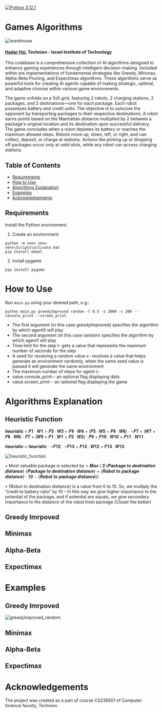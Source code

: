 [![Python 3.12.1](https://img.shields.io/badge/python-3.12.1+-blue?logo=python&logoColor=white)](https://www.python.org/downloads/release/python-3121/)

# Games Algorithms

![warehouse](https://github.com/hadar-hai/gamesAlgo/assets/64587231/32f37b82-e82a-43bc-99b0-4046a0e73264)

#### [Hadar Hai](https://www.linkedin.com/in/hadar-hai/), Technion - Israel Institute of Technology

This codebase is a comprehensive collection of AI algorithms designed to enhance gaming experiences through intelligent decision-making. Included within are implementations of fundamental strategies like Greedy, Minimax, Alpha-Beta Pruning, and Expectimax algorithms. These algorithms serve as powerful tools for creating AI agents capable of making strategic, optimal, and adaptive choices within various game environments.

The game unfolds on a 5x5 grid, featuring 2 robots, 2 charging stations, 2 packages, and 2 destinations—one for each package. Each robot possesses battery and credit units. The objective is to outscore the opponent by transporting packages to their respective destinations. A robot earns points based on the Manhattan distance multiplied by 2 between a package's original location and its destination upon successful delivery. The game concludes when a robot depletes its battery or reaches the maximum allowed steps. Robots move up, down, left, or right, and can collect, deposit, or charge at stations. Actions like picking up or dropping off packages occur only at valid slots, while any robot can access charging stations.

## Table of Contents

* [Requirements](#requirements)
* [How to Use](#how-to-use)
* [Algorithms Explanation](#algorithms-explanation)
* [Examples](#examples)
* [Acknowledgements](#acknowledgements)

## Requirements

Install the Python environment.

1. Create an environment.

```batch
python -m venv venv 
venv\Scripts\activate.bat
pip install wheel
```

2. Install pygame

```batch
pip install pygame
```
# How to Use

Run `main.py` using your desired path, e.g.:

```batch
python main.py greedyImproved random -t 0.5 -s 2000 -c 200 --console_print --screen_print
```
- The first argument (in this case greedyImproved) specifies the algorithm by which agent0 will
play
- The second argument (in this case random) specifies the algorithm by which agent1
will play
- Time limit for the step t- gets a value that represents the maximum number of
seconds for the step
- A seed for receiving a random value s- receives a value that helps generate an
environment randomly, when the same seed value is passed it will generate the
same environment
- The maximum number of steps for agent c-
- value console_print-- an optional flag displaying data
- value screen_print-- an optional flag displaying the game

# Algorithms Explanation

## Heuristic Function

<p>𝒉𝒆𝒖𝒓𝒊𝒔𝒕𝒊𝒄 = 𝑭𝟏 ∙ 𝑾𝟏 + 𝑭𝟑 ∙ 𝑾𝟑 + 𝑭𝟒 ∙ 𝑾𝟒 + (𝑭𝟓 ∙ 𝑾𝟓 + 𝑭𝟔 ∙ 𝑾𝟔) ∙ ¬𝑭𝟕 + (𝑾𝟕 + 𝑭𝟖 ∙ 𝑾𝟖) ∙ 𝑭𝟕 + (𝑾𝟗 + 𝑭𝟏 ∙ 𝑾𝟏 + 𝑭𝟐 ∙ 𝑾𝟐) ∙ 𝑭𝟗 + 𝑭𝟏𝟎 ∙ 𝑾𝟏𝟎 + 𝑭𝟏𝟏 ∙ 𝑾𝟏𝟏</p>
<p>𝒉𝒆𝒖𝒓𝒊𝒔𝒕𝒊𝒄 = 𝒉𝒆𝒖𝒓𝒊𝒔𝒕𝒊𝒄 ∙ ¬𝑭𝟏𝟐 ∙ ¬𝑭𝟏𝟑 + 𝑭𝟏𝟐 ∙ 𝑾𝟏𝟐 + 𝑭𝟏𝟑 ∙ 𝑾𝟏𝟑</p>

![heuristic_function](https://github.com/hadar-hai/gamesAlgo/assets/64587231/8c1a7705-8027-4057-8f1a-110758d431c3)

• Most valuable package is selected by = 𝑴𝒂𝒙 (
𝟐∙{𝑷𝒂𝒄𝒌𝒂𝒈𝒆 𝒕𝒐 𝒅𝒆𝒔𝒕𝒊𝒏𝒂𝒕𝒊𝒐𝒏 𝒅𝒊𝒔𝒕𝒂𝒏𝒄𝒆}
{𝑷𝒂𝒄𝒌𝒂𝒈𝒆 𝒕𝒐 𝒅𝒆𝒔𝒕𝒊𝒏𝒂𝒕𝒊𝒐𝒏 𝒅𝒊𝒔𝒕𝒂𝒏𝒄𝒆} + {𝑹𝒐𝒃𝒐𝒕 𝒕𝒐 𝒑𝒂𝒄𝒌𝒂𝒈𝒆 𝒅𝒊𝒔𝒕𝒂𝒏𝒄𝒆}
∙ 𝟏𝟎 −
{𝑹𝒐𝒃𝒐𝒕 𝒕𝒐 𝒑𝒂𝒄𝒌𝒂𝒈𝒆 𝒅𝒊𝒔𝒕𝒂𝒏𝒄𝒆}) 

• {Robot to destination distance} is a value from 0 to 10. So, we multiply the “credit to battery ratio” by 10 
– In this way we give higher importance to the potential of the package, and if potential are equals, we give secondary 
importance to the distance of the robot from package (Closer the better) 

## Greedy Imrpoved

## Minimax

## Alpha-Beta

## Expectimax


# Examples

## Greedy Imrpoved


![greedyImproved_random](https://github.com/hadar-hai/gamesAlgo/assets/64587231/b287b522-2762-4609-a33c-880743279c6e)


## Minimax

## Alpha-Beta

## Expectimax















# Acknowledgements

The project was created as a part of course CS236501 of Computer Science faculty, Technion.
